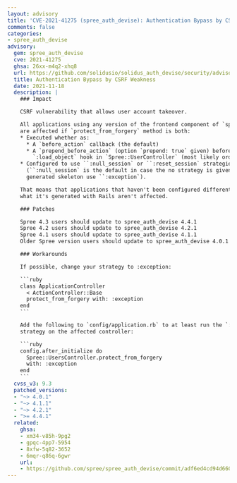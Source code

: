 ```yaml
---
layout: advisory
title: 'CVE-2021-41275 (spree_auth_devise): Authentication Bypass by CSRF Weakness'
comments: false
categories:
- spree_auth_devise
advisory:
  gem: spree_auth_devise
  cve: 2021-41275
  ghsa: 26xx-m4q2-xhq8
  url: https://github.com/solidusio/solidus_auth_devise/security/advisories/GHSA-xm34-v85h-9pg2
  title: Authentication Bypass by CSRF Weakness
  date: 2021-11-18
  description: |
    ### Impact

    CSRF vulnerability that allows user account takeover.

    All applications using any version of the frontend component of `spree_auth_devise`
    are affected if `protect_from_forgery` method is both:
    * Executed whether as:
      * A `before_action` callback (the default)
      * A `prepend_before_action` (option `prepend: true` given) before the
        `:load_object` hook in `Spree::UserController` (most likely order to find).
    * Configured to use ``:null_session` or ``:reset_session` strategies
      (``:null_session` is the default in case the no strategy is given, but `rails --new`
      generated skeleton use ``:exception`).

    That means that applications that haven't been configured differently from
    what it's generated with Rails aren't affected.

    ### Patches

    Spree 4.3 users should update to spree_auth_devise 4.4.1
    Spree 4.2 users should update to spree_auth_devise 4.2.1
    Spree 4.1 users should update to spree_auth_devise 4.1.1
    Older Spree version users should update to spree_auth_devise 4.0.1

    ### Workarounds

    If possible, change your strategy to :exception:

    ```ruby
    class ApplicationController
      < ActionController::Base
      protect_from_forgery with: :exception
    end
    ```

    Add the following to `config/application.rb` to at least run the `:exception`
    strategy on the affected controller:

    ```ruby
    config.after_initialize do
      Spree::UsersController.protect_from_forgery
      with: :exception
    end
    ```
  cvss_v3: 9.3
  patched_versions:
  - "~> 4.0.1"
  - "~> 4.1.1"
  - "~> 4.2.1"
  - ">= 4.4.1"
  related:
    ghsa:
    - xm34-v85h-9pg2
    - gpqc-4pp7-5954
    - 8xfw-5q82-3652
    - 6mqr-q86q-6gwr
    url:
    - https://github.com/spree/spree_auth_devise/commit/adf6ed4cd94d66091776b5febd4ff3767362de63
---
```

